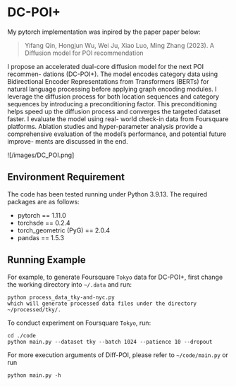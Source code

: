 # DC-POI+

My pytorch implementation was inpired by the paper paper below:

> Yifang Qin, Hongjun Wu, Wei Ju, Xiao Luo, Ming Zhang (2023). A Diffusion model for POI recommendation

I propose an accelerated dual-core diffusion model for the next POI recommen- dations (DC-POI+). The model encodes category data using Bidirectional Encoder Representations from Transformers (BERTs) for natural language processing before applying graph encoding modules. I leverage the diffusion process for both location sequences and category sequences by introducing a preconditioning factor. This preconditioning helps speed up the diffusion process and converges the targeted dataset faster. I evaluate the model using real- world check-in data from Foursquare platforms. Ablation studies and hyper-parameter analysis provide a comprehensive evaluation of the model’s performance, and potential future improve- ments are discussed in the end.

![/images/DC_POI.png]
## Environment Requirement
The code has been tested running under Python 3.9.13. The required packages are as follows:

- pytorch == 1.11.0
- torchsde == 0.2.4
- torch_geometric (PyG) == 2.0.4
- pandas == 1.5.3


## Running Example
For example, to generate Foursquare `Tokyo` data for DC-POI+, first change the working directory into `~/.data` and run:

```
python process_data_tky-and-nyc.py
which will generate processed data files under the directory ~/processed/tky/.
```

To conduct experiment on Foursquare `Tokyo`, run:
```
cd ./code
python main.py --dataset tky --batch 1024 --patience 10 --dropout
```
For more execution arguments of Diff-POI, please refer to `~/code/main.py` or run
```
python main.py -h
```
